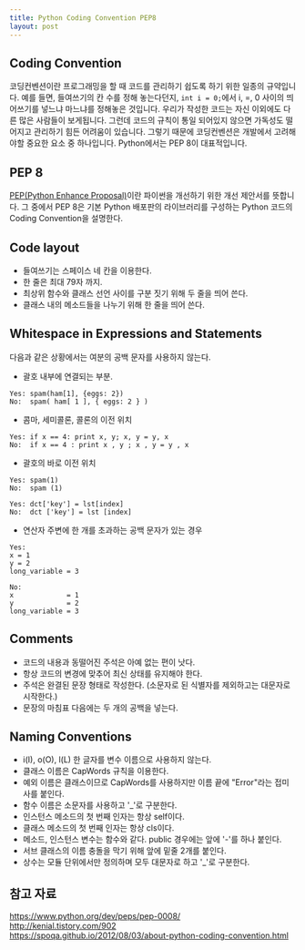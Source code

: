 ```yaml
---
title: Python Coding Convention PEP8
layout: post
---
```


## Coding Convention
코딩컨벤션이란 프로그래밍을 할 때 코드를 관리하기 쉽도록 하기 위한 일종의 규약입니다. 예를 들면, 들여쓰기의 칸 수를 정해 놓는다던지, `int i = 0;`에서 i, =, 0 사이의 띄어쓰기를 넣느냐 마느냐를 정해놓은 것입니다. 우리가 작성한 코드는 자신 이외에도 다른 많은 사람들이 보게됩니다. 그런데 코드의 규칙이 통일 되어있지 않으면 가독성도 떨어지고 관리하기 힘든 어려움이 있습니다. 그렇기 때문에 코딩컨벤션은 개발에서 고려해야할 중요한 요소 중 하나입니다. Python에서는 PEP 8이 대표적입니다.

## PEP 8
[PEP(Python Enhance Proposal)](https://www.python.org/dev/peps)이란 파이썬을 개선하기 위한 개선 제안서를 뜻합니다. 그 중에서 PEP 8은 기본 Python 배포판의 라이브러리를 구성하는 Python 코드의 Coding Convention을 설명한다.

## Code layout
- 들여쓰기는 스페이스 네 칸을 이용한다.
- 한 줄은 최대 79자 까지.
- 최상위 함수와 클래스 선언 사이를 구분 짓기 위해 두 줄을 띄어 쓴다.
- 클래스 내의 메소드들을 나누기 위해 한 줄을 띄어 쓴다.

## Whitespace in Expressions and Statements
다음과 같은 상황에서는 여분의 공백 문자를 사용하지 않는다.
- 괄호 내부에 연결되는 부분.

```
Yes: spam(ham[1], {eggs: 2})
No:  spam( ham[ 1 ], { eggs: 2 } )
```

- 콤마, 세미콜론, 콜론의 이전 위치

```
Yes: if x == 4: print x, y; x, y = y, x
No:  if x == 4 : print x , y ; x , y = y , x
```

- 괄호의 바로 이전 위치

```
Yes: spam(1)
No:  spam (1)
```

```
Yes: dct['key'] = lst[index]
No:  dct ['key'] = lst [index]
```
- 연산자 주변에 한 개를 초과하는 공백 문자가 있는 경우

```
Yes:
x = 1
y = 2
long_variable = 3

No:
x             = 1
y             = 2
long_variable = 3
```

## Comments
- 코드의 내용과 동떨어진 주석은 아예 없는 편이 낫다.
- 항상 코드의 변경에 맞추어 최신 상태를 유지해야 한다.
- 주석은 완결된 문장 형태로 작성한다. (소문자로 된 식별자를 제외하고는 대문자로 시작한다.)
- 문장의 마침표 다음에는 두 개의 공백을 넣는다.

## Naming Conventions
- i(I), o(O), l(L) 한 글자를 변수 이름으로 사용하지 않는다.
- 클래스 이름은 CapWords 규칙을 이용한다.
- 예외 이름은 클래스이므로 CapWords를 사용하지만 이름 끝에 "Error"라는 접미사를 붙인다.
- 함수 이름은 소문자를 사용하고 '_'로 구분한다.
- 인스턴스 메소드의 첫 번째 인자는 항상 self이다.
- 클래스 메소드의 첫 번째 인자는 항상 cls이다.
- 메소드, 인스턴스 변수는 함수와 같다. public 경우에는 앞에 '-'를 하나 붙인다.
- 서브 클래스의 이름 충돌을 막기 위해 앞에 밑줄 2개를 붙인다.
- 상수는 모듈 단위에서만 정의하며 모두 대문자로 하고 '_'로 구분한다.



## 참고 자료
<https://www.python.org/dev/peps/pep-0008/><br>
<http://kenial.tistory.com/902><br>
<https://spoqa.github.io/2012/08/03/about-python-coding-convention.html>
